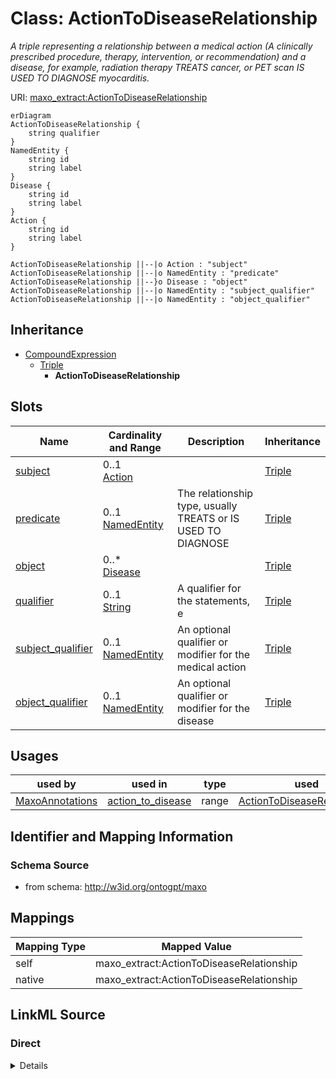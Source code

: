 # Class: ActionToDiseaseRelationship


_A triple representing a relationship between a medical action (A clinically prescribed procedure, therapy, intervention, or recommendation) and a disease, for example, radiation therapy TREATS cancer, or PET scan IS USED TO DIAGNOSE myocarditis._





URI: [maxo_extract:ActionToDiseaseRelationship](http://w3id.org/ontogpt/maxoActionToDiseaseRelationship)



```mermaid
erDiagram
ActionToDiseaseRelationship {
    string qualifier  
}
NamedEntity {
    string id  
    string label  
}
Disease {
    string id  
    string label  
}
Action {
    string id  
    string label  
}

ActionToDiseaseRelationship ||--|o Action : "subject"
ActionToDiseaseRelationship ||--|o NamedEntity : "predicate"
ActionToDiseaseRelationship ||--}o Disease : "object"
ActionToDiseaseRelationship ||--|o NamedEntity : "subject_qualifier"
ActionToDiseaseRelationship ||--|o NamedEntity : "object_qualifier"

```




## Inheritance
* [CompoundExpression](CompoundExpression.md)
    * [Triple](Triple.md)
        * **ActionToDiseaseRelationship**



## Slots

| Name | Cardinality and Range | Description | Inheritance |
| ---  | --- | --- | --- |
| [subject](subject.md) | 0..1 <br/> [Action](Action.md) |  | [Triple](Triple.md) |
| [predicate](predicate.md) | 0..1 <br/> [NamedEntity](NamedEntity.md) | The relationship type, usually TREATS or IS USED TO DIAGNOSE | [Triple](Triple.md) |
| [object](object.md) | 0..* <br/> [Disease](Disease.md) |  | [Triple](Triple.md) |
| [qualifier](qualifier.md) | 0..1 <br/> [String](String.md) | A qualifier for the statements, e | [Triple](Triple.md) |
| [subject_qualifier](subject_qualifier.md) | 0..1 <br/> [NamedEntity](NamedEntity.md) | An optional qualifier or modifier for the medical action | [Triple](Triple.md) |
| [object_qualifier](object_qualifier.md) | 0..1 <br/> [NamedEntity](NamedEntity.md) | An optional qualifier or modifier for the disease | [Triple](Triple.md) |





## Usages

| used by | used in | type | used |
| ---  | --- | --- | --- |
| [MaxoAnnotations](MaxoAnnotations.md) | [action_to_disease](action_to_disease.md) | range | [ActionToDiseaseRelationship](ActionToDiseaseRelationship.md) |






## Identifier and Mapping Information







### Schema Source


* from schema: http://w3id.org/ontogpt/maxo





## Mappings

| Mapping Type | Mapped Value |
| ---  | ---  |
| self | maxo_extract:ActionToDiseaseRelationship |
| native | maxo_extract:ActionToDiseaseRelationship |





## LinkML Source

<!-- TODO: investigate https://stackoverflow.com/questions/37606292/how-to-create-tabbed-code-blocks-in-mkdocs-or-sphinx -->

### Direct

<details>
```yaml
name: ActionToDiseaseRelationship
description: A triple representing a relationship between a medical action (A clinically
  prescribed procedure, therapy, intervention, or recommendation) and a disease, for
  example, radiation therapy TREATS cancer, or PET scan IS USED TO DIAGNOSE myocarditis.
from_schema: http://w3id.org/ontogpt/maxo
is_a: Triple
slot_usage:
  subject:
    name: subject
    domain_of:
    - Triple
    range: Action
  object:
    name: object
    multivalued: true
    domain_of:
    - Triple
    range: Disease
  predicate:
    name: predicate
    description: The relationship type, usually TREATS or IS USED TO DIAGNOSE
    domain_of:
    - Triple
    range: NamedEntity
  subject_qualifier:
    name: subject_qualifier
    description: An optional qualifier or modifier for the medical action.
    domain_of:
    - Triple
    range: NamedEntity
  object_qualifier:
    name: object_qualifier
    description: An optional qualifier or modifier for the disease.
    domain_of:
    - Triple
    range: NamedEntity

```
</details>

### Induced

<details>
```yaml
name: ActionToDiseaseRelationship
description: A triple representing a relationship between a medical action (A clinically
  prescribed procedure, therapy, intervention, or recommendation) and a disease, for
  example, radiation therapy TREATS cancer, or PET scan IS USED TO DIAGNOSE myocarditis.
from_schema: http://w3id.org/ontogpt/maxo
is_a: Triple
slot_usage:
  subject:
    name: subject
    domain_of:
    - Triple
    range: Action
  object:
    name: object
    multivalued: true
    domain_of:
    - Triple
    range: Disease
  predicate:
    name: predicate
    description: The relationship type, usually TREATS or IS USED TO DIAGNOSE
    domain_of:
    - Triple
    range: NamedEntity
  subject_qualifier:
    name: subject_qualifier
    description: An optional qualifier or modifier for the medical action.
    domain_of:
    - Triple
    range: NamedEntity
  object_qualifier:
    name: object_qualifier
    description: An optional qualifier or modifier for the disease.
    domain_of:
    - Triple
    range: NamedEntity
attributes:
  subject:
    name: subject
    from_schema: http://w3id.org/ontogpt/maxo
    rank: 1000
    alias: subject
    owner: ActionToDiseaseRelationship
    domain_of:
    - Triple
    range: Action
  predicate:
    name: predicate
    description: The relationship type, usually TREATS or IS USED TO DIAGNOSE
    from_schema: http://w3id.org/ontogpt/maxo
    rank: 1000
    alias: predicate
    owner: ActionToDiseaseRelationship
    domain_of:
    - Triple
    range: NamedEntity
  object:
    name: object
    from_schema: http://w3id.org/ontogpt/maxo
    rank: 1000
    multivalued: true
    alias: object
    owner: ActionToDiseaseRelationship
    domain_of:
    - Triple
    range: Disease
  qualifier:
    name: qualifier
    description: A qualifier for the statements, e.g. "NOT" for negation
    from_schema: http://w3id.org/ontogpt/maxo
    rank: 1000
    alias: qualifier
    owner: ActionToDiseaseRelationship
    domain_of:
    - Triple
    range: string
  subject_qualifier:
    name: subject_qualifier
    description: An optional qualifier or modifier for the medical action.
    from_schema: http://w3id.org/ontogpt/maxo
    rank: 1000
    alias: subject_qualifier
    owner: ActionToDiseaseRelationship
    domain_of:
    - Triple
    range: NamedEntity
  object_qualifier:
    name: object_qualifier
    description: An optional qualifier or modifier for the disease.
    from_schema: http://w3id.org/ontogpt/maxo
    rank: 1000
    alias: object_qualifier
    owner: ActionToDiseaseRelationship
    domain_of:
    - Triple
    range: NamedEntity

```
</details>